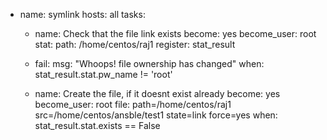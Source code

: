 
- name: symlink
  hosts: all
  tasks:
  - name: Check that the file link exists
    become: yes
    become_user: root
    stat:
      path: /home/centos/raj1
    register: stat_result
  - fail:
     msg: "Whoops! file ownership has changed"
    when: stat_result.stat.pw_name != 'root'

  - name: Create the file, if it doesnt exist already
    become: yes
    become_user: root
    file: path=/home/centos/raj1
           src=/home/centos/ansble/test1
           state=link
           force=yes
    when: stat_result.stat.exists == False

